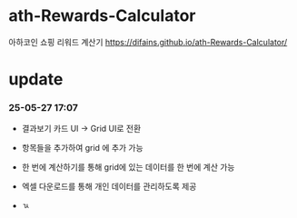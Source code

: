 # ath-Rewards-Calculator
아하코인 쇼핑 리워드 계산기
https://difains.github.io/ath-Rewards-Calculator/

# update
### 25-05-27 17:07
- 결과보기 카드 UI -> Grid UI로 전환
- 항목들을 추가하여 grid 에 추가 가능
- 한 번에 계산하기를 통해 grid에 있는 데이터를 한 번에 계산 가능
- 엑셀 다운로드를 통해 개인 데이터를 관리하도록 제공

- ㄳ
